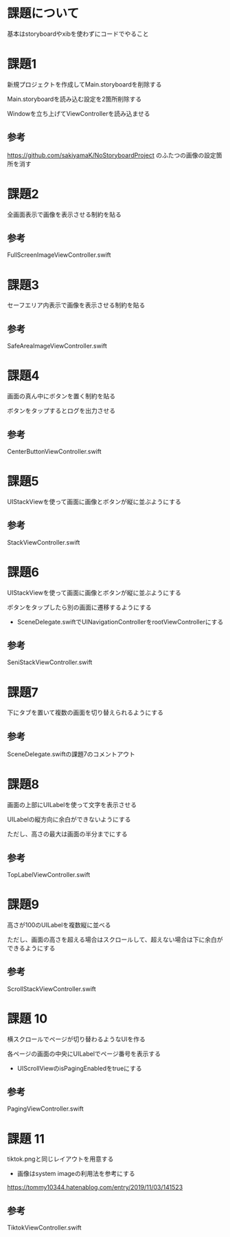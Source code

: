 # 課題について

基本はstoryboardやxibを使わずにコードでやること

# 課題1

新規プロジェクトを作成してMain.storyboardを削除する

Main.storyboardを読み込む設定を2箇所削除する

Windowを立ち上げてViewControllerを読み込ませる

## 参考
https://github.com/sakiyamaK/NoStoryboardProject
のふたつの画像の設定箇所を消す

# 課題2

全画面表示で画像を表示させる制約を貼る

## 参考
FullScreenImageViewController.swift

# 課題3

セーフエリア内表示で画像を表示させる制約を貼る

## 参考
SafeAreaImageViewController.swift

# 課題4

画面の真ん中にボタンを置く制約を貼る

ボタンをタップするとログを出力させる

## 参考
CenterButtonViewController.swift

# 課題5

UIStackViewを使って画面に画像とボタンが縦に並ぶようにする

## 参考
StackViewController.swift

# 課題6

UIStackViewを使って画面に画像とボタンが縦に並ぶようにする

ボタンをタップしたら別の画面に遷移するようにする

* SceneDelegate.swiftでUINavigationControllerをrootViewControllerにする

## 参考
SeniStackViewController.swift

# 課題7

下にタブを置いて複数の画面を切り替えられるようにする

## 参考
SceneDelegate.swiftの課題7のコメントアウト

# 課題8

画面の上部にUILabelを使って文字を表示させる

UILabelの縦方向に余白ができないようにする

ただし、高さの最大は画面の半分までにする

## 参考
TopLabelViewController.swift

# 課題9

高さが100のUILabelを複数縦に並べる

ただし、画面の高さを超える場合はスクロールして、超えない場合は下に余白ができるようにする

## 参考
ScrollStackViewController.swift

# 課題 10

横スクロールでページが切り替わるようなUIを作る

各ページの画面の中央にUILabelでページ番号を表示する

* UIScrollViewのisPagingEnabledをtrueにする

## 参考
PagingViewController.swift

# 課題 11

tiktok.pngと同じレイアウトを用意する

* 画像はsystem imageの利用法を参考にする

https://tommy10344.hatenablog.com/entry/2019/11/03/141523

## 参考
TiktokViewController.swift

